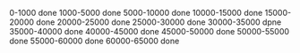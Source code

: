 0-1000 done
1000-5000 done
5000-10000 done
10000-15000 done
15000-20000 done
20000-25000 done
25000-30000 done
30000-35000 dpne
35000-40000 done
40000-45000 done
45000-50000 done
50000-55000 done
55000-60000 done
60000-65000 done
